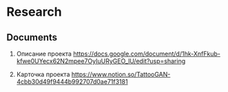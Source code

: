 # Research

## Documents

1. Описание проекта https://docs.google.com/document/d/1hk-XnfFkub-kfwe0UYecx62N2mpee7OyIuURyGEO_lU/edit?usp=sharing 

1. Карточка проекта https://www.notion.so/TattooGAN-4cbb30d49f9444b992707d0ae71f3181
